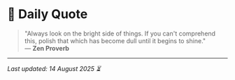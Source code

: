 # 📜 Daily Quote

> "Always look on the bright side of things. If you can't comprehend this, polish that which has become dull until it begins to shine."  
> — **Zen Proverb**

---

_Last updated: 14 August 2025 ⏳_
